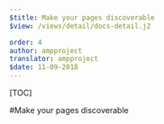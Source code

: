 ```yaml
---
$title: Make your pages discoverable
$view: /views/detail/docs-detail.j2

order: 4
author: ampproject
translator: ampproject
$date: 11-09-2018
---
```


[TOC]

#Make your pages discoverable
